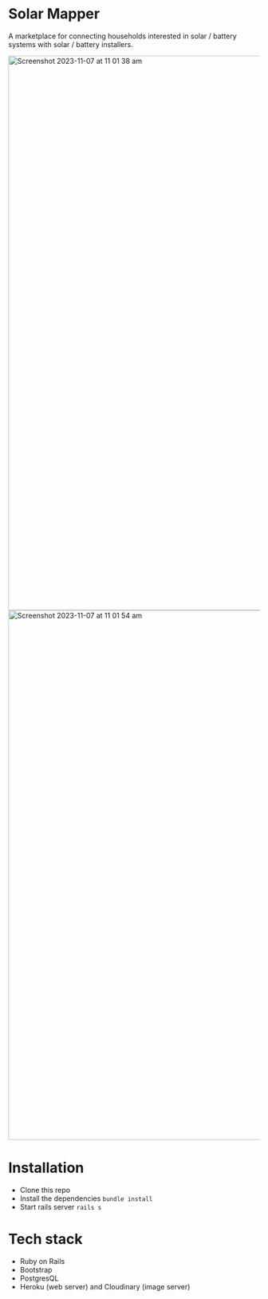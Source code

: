 # Solar Mapper

A marketplace for connecting households interested in solar / battery systems with solar / battery installers. 

<img width="1112" alt="Screenshot 2023-11-07 at 11 01 38 am" src="https://github.com/daviddigital/solarmapper/assets/23751107/166efdd5-4073-4b4f-a5e3-7e099d9ec716">

<img width="1062" alt="Screenshot 2023-11-07 at 11 01 54 am" src="https://github.com/daviddigital/solarmapper/assets/23751107/d6a92180-5d77-48bd-8aaf-a686f9db83a2">

# Installation

- Clone this repo
- Install the dependencies `bundle install`
- Start rails server `rails s`


# Tech stack 

- Ruby on Rails
- Bootstrap
- PostgresQL
- Heroku (web server) and Cloudinary (image server)
